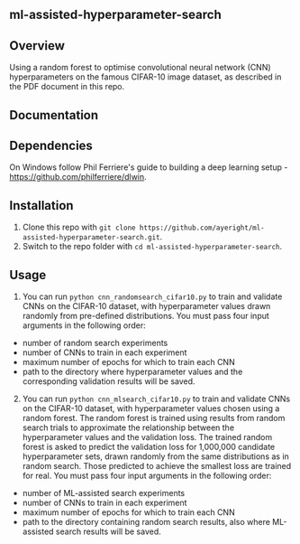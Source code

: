 ## ml-assisted-hyperparameter-search

Overview
---------------------
Using a random forest to optimise convolutional neural network (CNN) hyperparameters on the famous CIFAR-10 image dataset, as described in the PDF document in this repo.

Documentation
---------------------

## Dependencies

On Windows follow Phil Ferriere's guide to building a deep learning setup - 
https://github.com/philferriere/dlwin.

## Installation

1.  Clone this repo with `git clone https://github.com/ayeright/ml-assisted-hyperparameter-search.git`.
2.  Switch to the repo folder with `cd ml-assisted-hyperparameter-search`.
    
## Usage

1. You can run `python cnn_randomsearch_cifar10.py` to train and validate CNNs on the CIFAR-10 dataset, with hyperparameter values drawn randomly from pre-defined distributions. You must pass four input arguments in the following order:
  * number of random search experiments 
  * number of CNNs to train in each experiment
  * maximum number of epochs for which to train each CNN
  * path to the directory where hyperparameter values and the corresponding validation results will be saved.

2. You can run `python cnn_mlsearch_cifar10.py` to train and validate CNNs on the CIFAR-10 dataset, with hyperparameter values chosen using a random forest. The random forest is trained using results from random search trials to approximate the relationship between the hyperparameter values and the validation loss. The trained random forest is asked to predict the validation loss for 1,000,000 candidate hyperparameter sets, drawn randomly from the same distributions as in random search. Those predicted to achieve the smallest loss are trained for real. You must pass four input arguments in the following order:
  * number of ML-assisted search experiments 
  * number of CNNs to train in each experiment
  * maximum number of epochs for which to train each CNN
  * path to the directory containing random search results, also where ML-assisted search results will be saved.
